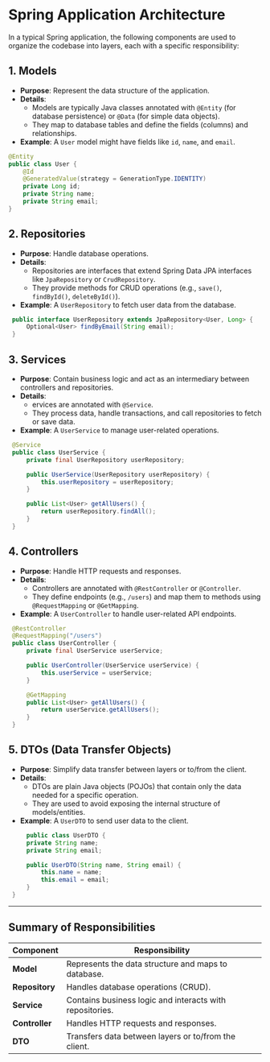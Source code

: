 # Spring Application Architecture

In a typical Spring application, the following components are used to organize the codebase into layers, each with a specific responsibility:

## 1. **Models**
   - **Purpose**: Represent the data structure of the application.
   - **Details**:
     - Models are typically Java classes annotated with `@Entity` (for database persistence) or `@Data` (for simple data objects).
     - They map to database tables and define the fields (columns) and relationships.
   - **Example**: A `User` model might have fields like `id`, `name`, and `email`.

   ```java
   @Entity
   public class User {
       @Id
       @GeneratedValue(strategy = GenerationType.IDENTITY)
       private Long id;
       private String name;
       private String email;
   }
   ```

## 2. **Repositories**
   - **Purpose**: Handle database operations.
   - **Details**:
     - Repositories are interfaces that extend Spring Data JPA interfaces like `JpaRepository` or `CrudRepository`.
     - They provide methods for CRUD operations (e.g., `save()`, `findById()`, `deleteById()`).
   - **Example**: A `UserRepository` to fetch user data from the database.

   ```java
    public interface UserRepository extends JpaRepository<User, Long> {
        Optional<User> findByEmail(String email);
    }
   ```

## 3. **Services**
   - **Purpose**: Contain business logic and act as an intermediary between controllers and repositories.
   - **Details**:
     - ervices are annotated with `@Service`.
     - They process data, handle transactions, and call repositories to fetch or save data.
   - **Example**: A `UserService` to manage user-related operations.

   ```java
    @Service
    public class UserService {
        private final UserRepository userRepository;

        public UserService(UserRepository userRepository) {
            this.userRepository = userRepository;
        }

        public List<User> getAllUsers() {
            return userRepository.findAll();
        }
    }
   ```

## 4. **Controllers**
   - **Purpose**: Handle HTTP requests and responses.
   - **Details**:
     - Controllers are annotated with `@RestController` or `@Controller`.
     - They define endpoints (e.g., `/users`) and map them to methods using `@RequestMapping` or `@GetMapping`.
   - **Example**: A `UserController` to handle user-related API endpoints.

   ```java
    @RestController
    @RequestMapping("/users")
    public class UserController {
        private final UserService userService;

        public UserController(UserService userService) {
            this.userService = userService;
        }

        @GetMapping
        public List<User> getAllUsers() {
            return userService.getAllUsers();
        }
    }
   ```

## 5. **DTOs (Data Transfer Objects)**
   - **Purpose**: Simplify data transfer between layers or to/from the client.
   - **Details**:
     - DTOs are plain Java objects (POJOs) that contain only the data needed for a specific operation.
     - They are used to avoid exposing the internal structure of models/entities.
   - **Example**: A `UserDTO` to send user data to the client.

   ```java
        public class UserDTO {
        private String name;
        private String email;

        public UserDTO(String name, String email) {
            this.name = name;
            this.email = email;
        }
    }
   ```

---

## Summary of Responsibilities

| Component | Responsibility |
| --- | --- |
| **Model** | Represents the data structure and maps to database. |
| **Repository** | Handles database operations (CRUD). |
| **Service** | Contains business logic and interacts with repositories. |
| **Controller** | Handles HTTP requests and responses. |
| **DTO** | Transfers data between layers or to/from the client. |